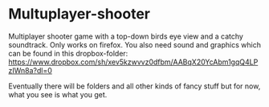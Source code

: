 # Multuplayer-shooter
Multiplayer shooter game with a top-down birds eye view and a catchy soundtrack.
Only works on firefox. You also need sound and graphics which can be found in this dropbox-folder:
https://www.dropbox.com/sh/xev5kzwvvz0dfbm/AABqX20YcAbm1gqQ4LPzIWn8a?dl=0

Eventually there will be folders and all other kinds of fancy stuff but for now, what you see is what you get.
